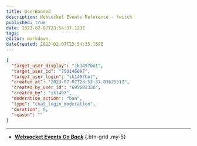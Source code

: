 ```yaml
---
title: UserBanned
description: Websocket Events Reference - twitch
published: true
date: 2023-02-07T23:54:37.123Z
tags: 
editor: markdown
dateCreated: 2023-02-07T23:54:35.159Z
---
```


```json
{
  "target_user_display": "ik1497bot",
  "target_user_id": "750146097",
  "target_user_login": "ik1497bot",
  "created_at": "2023-02-07T23:53:37.0362551Z",
  "created_by_user_id": "695682330",
  "created_by": "ik1497",
  "moderation_action": "ban",
  "type": "chat_login_moderation",
  "duration": 0,
  "reason": ""
}
```

---

- [<i class="mdi mdi-chevron-left"></i>**Websocket Events *Go Back***](/Servers-Clients/WebSocket-Server/Events)
{.btn-grid .my-5}